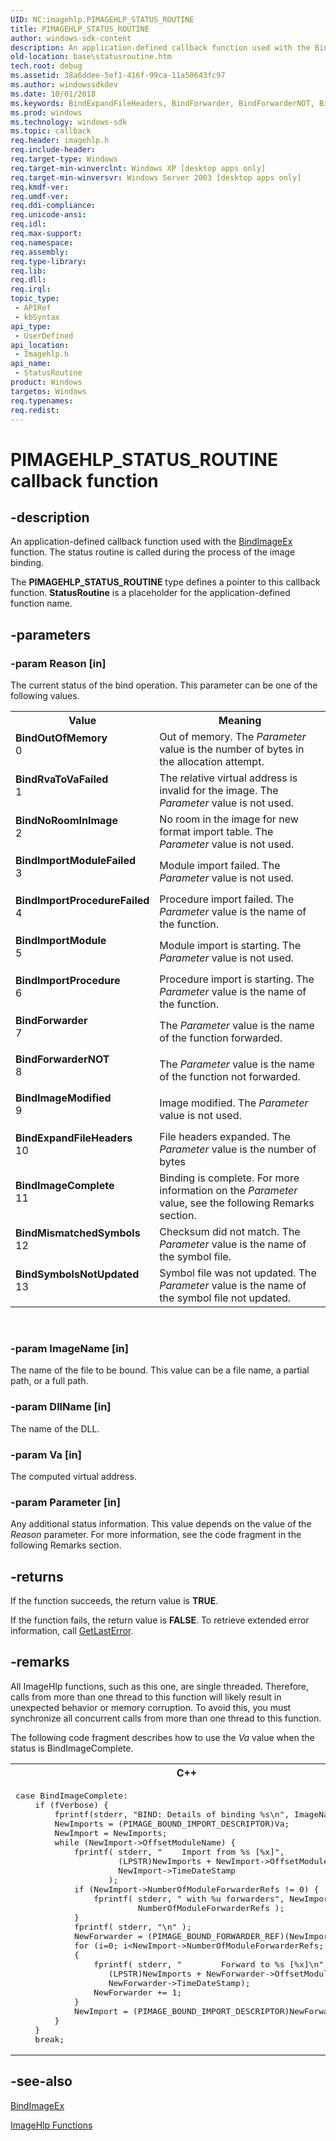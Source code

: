 ```yaml
---
UID: NC:imagehlp.PIMAGEHLP_STATUS_ROUTINE
title: PIMAGEHLP_STATUS_ROUTINE
author: windows-sdk-content
description: An application-defined callback function used with the BindImageEx function. The status routine is called during the process of the image binding.
old-location: base\statusroutine.htm
tech.root: debug
ms.assetid: 38a6ddee-5ef1-416f-99ca-11a50643fc97
ms.author: windowssdkdev
ms.date: 10/01/2018
ms.keywords: BindExpandFileHeaders, BindForwarder, BindForwarderNOT, BindImageComplete, BindImageModified, BindImportModule, BindImportModuleFailed, BindImportProcedure, BindImportProcedureFailed, BindMismatchedSymbols, BindNoRoomInImage, BindOutOfMemory, BindRvaToVaFailed, BindSymbolsNotUpdated, PIMAGEHLP_STATUS_ROUTINE, StatusRoutine, StatusRoutine callback, StatusRoutine callback function, _win32_statusroutine, base.statusroutine, imagehlp/StatusRoutine
ms.prod: windows
ms.technology: windows-sdk
ms.topic: callback
req.header: imagehlp.h
req.include-header: 
req.target-type: Windows
req.target-min-winverclnt: Windows XP [desktop apps only]
req.target-min-winversvr: Windows Server 2003 [desktop apps only]
req.kmdf-ver: 
req.umdf-ver: 
req.ddi-compliance: 
req.unicode-ansi: 
req.idl: 
req.max-support: 
req.namespace: 
req.assembly: 
req.type-library: 
req.lib: 
req.dll: 
req.irql: 
topic_type:
 - APIRef
 - kbSyntax
api_type:
 - UserDefined
api_location:
 - Imagehlp.h
api_name:
 - StatusRoutine
product: Windows
targetos: Windows
req.typenames: 
req.redist: 
---
```


# PIMAGEHLP_STATUS_ROUTINE callback function


## -description


An application-defined callback function used with the 
<a href="https://msdn.microsoft.com/97edbe29-94e5-4d3c-b640-c92b7f01a159">BindImageEx</a> function. The status routine is called during the process of the image binding.

The <b>PIMAGEHLP_STATUS_ROUTINE</b> type defines a pointer to this callback function. 
<b>StatusRoutine</b> is a placeholder for the application-defined function name.


## -parameters




### -param Reason [in]

The current status of the bind operation. This parameter can be one of the following values. 



<table>
<tr>
<th>Value</th>
<th>Meaning</th>
</tr>
<tr>
<td width="40%"><a id="BindOutOfMemory"></a><a id="bindoutofmemory"></a><a id="BINDOUTOFMEMORY"></a><dl>
<dt><b>BindOutOfMemory</b></dt>
<dt>0</dt>
</dl>
</td>
<td width="60%">
Out of memory. The <i>Parameter</i> value is the number of bytes in the allocation attempt.

</td>
</tr>
<tr>
<td width="40%"><a id="BindRvaToVaFailed"></a><a id="bindrvatovafailed"></a><a id="BINDRVATOVAFAILED"></a><dl>
<dt><b>BindRvaToVaFailed</b></dt>
<dt>1</dt>
</dl>
</td>
<td width="60%">
The relative virtual address is invalid for the image. The <i>Parameter</i> value is not used.

</td>
</tr>
<tr>
<td width="40%"><a id="BindNoRoomInImage"></a><a id="bindnoroominimage"></a><a id="BINDNOROOMINIMAGE"></a><dl>
<dt><b>BindNoRoomInImage</b></dt>
<dt>2</dt>
</dl>
</td>
<td width="60%">
No room in the image for new format import table. The <i>Parameter</i> value is not used.

</td>
</tr>
<tr>
<td width="40%"><a id="BindImportModuleFailed"></a><a id="bindimportmodulefailed"></a><a id="BINDIMPORTMODULEFAILED"></a><dl>
<dt><b>BindImportModuleFailed</b></dt>
<dt>3</dt>
</dl>
</td>
<td width="60%">
Module import failed. The <i>Parameter</i> value is not used.

</td>
</tr>
<tr>
<td width="40%"><a id="BindImportProcedureFailed"></a><a id="bindimportprocedurefailed"></a><a id="BINDIMPORTPROCEDUREFAILED"></a><dl>
<dt><b>BindImportProcedureFailed</b></dt>
<dt>4</dt>
</dl>
</td>
<td width="60%">
Procedure import failed. The <i>Parameter</i> value is the name of the function.

</td>
</tr>
<tr>
<td width="40%"><a id="BindImportModule"></a><a id="bindimportmodule"></a><a id="BINDIMPORTMODULE"></a><dl>
<dt><b>BindImportModule</b></dt>
<dt>5</dt>
</dl>
</td>
<td width="60%">
Module import is starting. The <i>Parameter</i> value is not used.

</td>
</tr>
<tr>
<td width="40%"><a id="BindImportProcedure"></a><a id="bindimportprocedure"></a><a id="BINDIMPORTPROCEDURE"></a><dl>
<dt><b>BindImportProcedure</b></dt>
<dt>6</dt>
</dl>
</td>
<td width="60%">
Procedure import is starting. The <i>Parameter</i> value is the name of the function.

</td>
</tr>
<tr>
<td width="40%"><a id="BindForwarder"></a><a id="bindforwarder"></a><a id="BINDFORWARDER"></a><dl>
<dt><b>BindForwarder</b></dt>
<dt>7</dt>
</dl>
</td>
<td width="60%">
The <i>Parameter</i> value is the name of the function forwarded.

</td>
</tr>
<tr>
<td width="40%"><a id="BindForwarderNOT"></a><a id="bindforwardernot"></a><a id="BINDFORWARDERNOT"></a><dl>
<dt><b>BindForwarderNOT</b></dt>
<dt>8</dt>
</dl>
</td>
<td width="60%">
The <i>Parameter</i> value is the name of the function not forwarded.

</td>
</tr>
<tr>
<td width="40%"><a id="BindImageModified"></a><a id="bindimagemodified"></a><a id="BINDIMAGEMODIFIED"></a><dl>
<dt><b>BindImageModified</b></dt>
<dt>9</dt>
</dl>
</td>
<td width="60%">
Image modified. The <i>Parameter</i> value is not used.

</td>
</tr>
<tr>
<td width="40%"><a id="BindExpandFileHeaders"></a><a id="bindexpandfileheaders"></a><a id="BINDEXPANDFILEHEADERS"></a><dl>
<dt><b>BindExpandFileHeaders</b></dt>
<dt>10</dt>
</dl>
</td>
<td width="60%">
File headers expanded. The <i>Parameter</i> value is the number of bytes

</td>
</tr>
<tr>
<td width="40%"><a id="BindImageComplete"></a><a id="bindimagecomplete"></a><a id="BINDIMAGECOMPLETE"></a><dl>
<dt><b>BindImageComplete</b></dt>
<dt>11</dt>
</dl>
</td>
<td width="60%">
Binding is complete. For more information on the <i>Parameter</i> value, see the following Remarks section.

</td>
</tr>
<tr>
<td width="40%"><a id="BindMismatchedSymbols"></a><a id="bindmismatchedsymbols"></a><a id="BINDMISMATCHEDSYMBOLS"></a><dl>
<dt><b>BindMismatchedSymbols</b></dt>
<dt>12</dt>
</dl>
</td>
<td width="60%">
Checksum did not match. The <i>Parameter</i> value is the name of the symbol file.

</td>
</tr>
<tr>
<td width="40%"><a id="BindSymbolsNotUpdated"></a><a id="bindsymbolsnotupdated"></a><a id="BINDSYMBOLSNOTUPDATED"></a><dl>
<dt><b>BindSymbolsNotUpdated</b></dt>
<dt>13</dt>
</dl>
</td>
<td width="60%">
Symbol file was not updated. The <i>Parameter</i> value is the name of the symbol file not updated.

</td>
</tr>
</table>
 


### -param ImageName [in]

The  name of the file to be bound. This value can be a file name, a partial path, or a full path.


### -param DllName [in]

The name of the DLL.


### -param Va [in]

The computed virtual address.


### -param Parameter [in]

Any additional status information. This value depends on the value of the <i>Reason</i> parameter. For more information, see the code fragment in the following Remarks section.


## -returns



If the function succeeds, the return value is <b>TRUE</b>.

If the function fails, the return value is <b>FALSE</b>. To retrieve extended error information, call 
<a href="https://msdn.microsoft.com/d852e148-985c-416f-a5a7-27b6914b45d4">GetLastError</a>.




## -remarks



All ImageHlp functions, such as this one, are single threaded. Therefore, calls from more than one thread to this function will likely result in unexpected behavior or memory corruption. To avoid this, you must synchronize all concurrent calls from more than one thread to this function.

The following code fragment describes how to use the <i>Va</i> value when the status is BindImageComplete.

<div class="code"><span codelanguage="ManagedCPlusPlus"><table>
<tr>
<th>C++</th>
</tr>
<tr>
<td>
<pre>case BindImageComplete:
    if (fVerbose) {
        fprintf(stderr, "BIND: Details of binding %s\n", ImageName );
        NewImports = (PIMAGE_BOUND_IMPORT_DESCRIPTOR)Va;
        NewImport = NewImports;
        while (NewImport-&gt;OffsetModuleName) {
            fprintf( stderr, "    Import from %s [%x]",
                     (LPSTR)NewImports + NewImport-&gt;OffsetModuleName,
                     NewImport-&gt;TimeDateStamp
                   );
            if (NewImport-&gt;NumberOfModuleForwarderRefs != 0) {
                fprintf( stderr, " with %u forwarders", NewImport-&gt; 
                         NumberOfModuleForwarderRefs );
            }
            fprintf( stderr, "\n" );
            NewForwarder = (PIMAGE_BOUND_FORWARDER_REF)(NewImport+1);
            for (i=0; i&lt;NewImport-&gt;NumberOfModuleForwarderRefs; i++) 
            {
                fprintf( stderr, "        Forward to %s [%x]\n",
                   (LPSTR)NewImports + NewForwarder-&gt;OffsetModuleName,
                   NewForwarder-&gt;TimeDateStamp);
                NewForwarder += 1;
            }
            NewImport = (PIMAGE_BOUND_IMPORT_DESCRIPTOR)NewForwarder;
        }
    }
    break;
</pre>
</td>
</tr>
</table></span></div>



## -see-also




<a href="https://msdn.microsoft.com/97edbe29-94e5-4d3c-b640-c92b7f01a159">BindImageEx</a>



<a href="https://msdn.microsoft.com/926f412e-25ba-4f9c-a118-b5a1bc723379">ImageHlp Functions</a>
 

 

